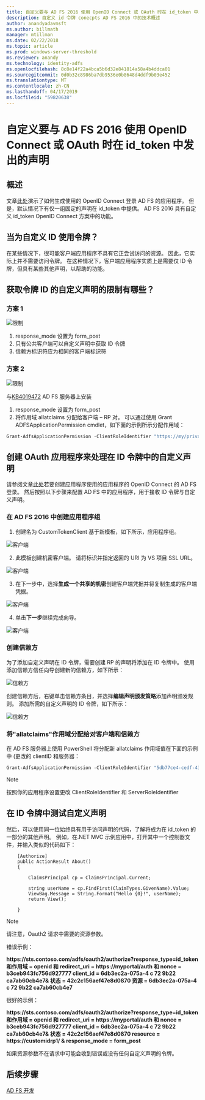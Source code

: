 ```yaml
---
title: 自定义要与 AD FS 2016 使用 OpenID Connect 或 OAuth 时在 id_token 中发出的声明
description: 自定义 id 令牌 conecpts AD FS 2016 中的技术概述
author: anandyadavmsft
ms.author: billmath
manager: mtillman
ms.date: 02/22/2018
ms.topic: article
ms.prod: windows-server-threshold
ms.reviewer: anandy
ms.technology: identity-adfs
ms.openlocfilehash: 8c8e14f22a4bca5b6d32e841814a58a4b4ddca01
ms.sourcegitcommit: 0d0b32c8986ba7db9536e0b8648d4ddf9b03e452
ms.translationtype: MT
ms.contentlocale: zh-CN
ms.lasthandoff: 04/17/2019
ms.locfileid: "59820638"
---
```

# <a name="customize-claims-to-be-emitted-in-idtoken-when-using-openid-connect-or-oauth-with-ad-fs-2016"></a>自定义要与 AD FS 2016 使用 OpenID Connect 或 OAuth 时在 id_token 中发出的声明

## <a name="overview"></a>概述
文章[此处](enabling-openId-connect-with-ad-fs.md)演示了如何生成使用的 OpenID Connect 登录 AD FS 的应用程序。 但是，默认情况下有仅一组固定的声明在 id_token 中提供。 AD FS 2016 具有自定义 id_token OpenID Connect 方案中的功能。

## <a name="when-are-custom-id-token-used"></a>当为自定义 ID 使用令牌？
在某些情况下，很可能客户端应用程序不具有它正尝试访问的资源。 因此，它实际上并不需要访问令牌。 在这种情况下，客户端应用程序实质上是需要仅 ID 令牌，但具有某些其他声明，以帮助的功能。

## <a name="what-are-the-restrictions-on-getting-custom-claims-in-id-token"></a>获取令牌 ID 的自定义声明的限制有哪些？

### <a name="scenario-1"></a>方案 1

![限制](media/Custom-Id-Tokens-in-AD-FS/res1.png)

1.  response_mode 设置为 form_post
2.  只有公共客户端可以自定义声明中获取 ID 令牌
3.  信赖方标识符应为相同的客户端标识符

### <a name="scenario-2"></a>方案 2

![限制](media/Custom-Id-Tokens-in-AD-FS/restrict2.png)

与[KB4019472](https://support.microsoft.com/help/4019472/windows-10-update-kb4019472) AD FS 服务器上安装
1.  response_mode 设置为 form_post
2.  将作用域 allatclaims 分配给客户端 – RP 对。
可以通过使用 Grant ADFSApplicationPermission cmdlet，如下面的示例所示分配作用域：

``` powershell
Grant-AdfsApplicationPermission -ClientRoleIdentifier "https://my/privateclient" -ServerRoleIdentifier "https://rp/fedpassive" -ScopeNames "allatclaims","openid"
```

## <a name="creating-an-oauth-application-to-handle-custom-claims-in-id-token"></a>创建 OAuth 应用程序来处理在 ID 令牌中的自定义声明
请参阅文章[此处](Enabling-OpenId-Connect-with-AD-FS-2016.md)若要创建应用程序使用的应用程序的 OpenID Connect 的 AD FS 登录。 然后按照以下步骤来配置 AD FS 中的应用程序，用于接收 ID 令牌与自定义声明。

### <a name="create-the-application-group-in-ad-fs-2016"></a>在 AD FS 2016 中创建应用程序组

1.  创建名为 CustomTokenClient 基于新模板，如下所示，应用程序组。

![客户端](media/Custom-Id-Tokens-in-AD-FS/clientsnap1.png)

2. 此模板创建机密客户端。 请将标识并指定返回的 URI 为 VS 项目 SSL URL。

![客户端](media/Custom-Id-Tokens-in-AD-FS/clientsnap2.png)

3.  在下一步中，选择**生成一个共享的机密**创建客户端凭据并将复制生成的客户端凭据。

![客户端](media/Custom-Id-Tokens-in-AD-FS/clientsnap3.png)

4. 单击**下一步**继续完成向导。

![客户端](media/Custom-Id-Tokens-in-AD-FS/clientsnap4.png)

### <a name="create-the-relying-party"></a>创建信赖方
为了添加自定义声明在 ID 令牌，需要创建 RP 的声明将添加在 ID 令牌中。 使用添加信赖方信任向导创建新的信赖方，如下所示：
 
![信赖方](media/Custom-Id-Tokens-in-AD-FS/rpsnap1.png)

创建信赖方后，右键单击信赖方条目，并选择**编辑声明颁发策略**添加声明颁发规则。 添加所需的自定义声明的 ID 令牌，如下所示：

![信赖方](media/Custom-Id-Tokens-in-AD-FS/rpsnap2.png)

### <a name="assign-allatclaims-scope-to-the-pair-of-client-and-relying-party"></a>将"allatclaims"作用域分配给对客户端和信赖方
在 AD FS 服务器上使用 PowerShell 将分配新 allatclaims 作用域值在下面的示例中 (更改的 clientID 和服务器：

``` powershell
Grant-AdfsApplicationPermission -ClientRoleIdentifier "5db77ce4-cedf-4319-85f7-cc230b7022e0" -ServerRoleIdentifier "https://customidrp1/" -ScopeNames "allatclaims","openid"
```

>[!NOTE]
>按照你的应用程序设置更改 ClientRoleIdentifier 和 ServerRoleIdentifier

## <a name="test-the-custom-claims-in-id-token"></a>在 ID 令牌中测试自定义声明

然后，可以使用同一位始终具有用于访问声明的代码，了解将成为在 id_token 的一部分的其他声明。
例如，在.NET MVC 示例应用中，打开其中一个控制器文件，并输入类似的代码如下：


``` code
    [Authorize]
    public ActionResult About()
    {

        ClaimsPrincipal cp = ClaimsPrincipal.Current;

        string userName = cp.FindFirst(ClaimTypes.GivenName).Value;
        ViewBag.Message = String.Format("Hello {0}!", userName);
        return View();

    }

```

>[!NOTE]
>请注意，Oauth2 请求中需要的资源参数。
>
>错误示例：
>
>**https&#58;//sts.contoso.com/adfs/oauth2/authorize?response_type=id_token 和作用域 = openid 和 redirect_uri = https&#58;//myportal/auth 和 nonce = b3ceb943fc756d927777 client_id = 6db3ec2a-075a-4 c 72 9b22 ca7ab60cb4e7& 状态 = 42c2c156aef47e8d0870 资源 = 6db3ec2a-075a-4 c 72 9b22 ca7ab60cb4e7**
>
>很好的示例：
>
>**https&#58;//sts.contoso.com/adfs/oauth2/authorize?response_type=id_token 和作用域 = openid 和 redirect_uri = https&#58;//myportal/auth 和 nonce = b3ceb943fc756d927777 client_id = 6db3ec2a-075a-4 c 72 9b22 ca7ab60cb4e7& 状态 = 42c2c156aef47e8d0870 resource = https&#58;//customidrp1/ & response_mode = form_post**
>
>如果资源参数不在请求中可能会收到错误或没有任何自定义声明的令牌。

## <a name="next-steps"></a>后续步骤
[AD FS 开发](../../ad-fs/AD-FS-Development.md)  
